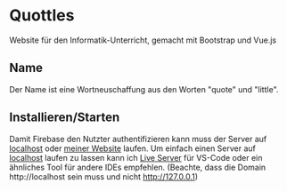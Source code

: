 # Quottles
Website für den Informatik-Unterricht, gemacht mit Bootstrap und Vue.js

## Name
Der Name ist eine Wortneuschaffung aus den Worten "quote" und "little".

## Installieren/Starten
Damit Firebase den Nutzter authentifizieren kann muss der Server auf [localhost](http://localhost) oder [meiner Website](http://pptie.de) laufen.
Um einfach einen Server auf [localhost](http://localhost) laufen zu lassen kann ich [Live Server](https://marketplace.visualstudio.com/items?itemName=ritwickdey.LiveServer) für VS-Code oder ein ähnliches Tool für andere IDEs empfehlen. (Beachte, dass die Domain http://localhost sein muss und nicht http://127.0.0.1)